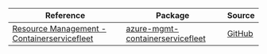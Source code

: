 | Reference | Package | Source |
|---|---|---|
|[Resource Management - Containerservicefleet](mgmt-containerservicefleet-readme.md)|[azure-mgmt-containerservicefleet](https://pypi.org/project/azure-mgmt-containerservicefleet)|[GitHub](https://github.com/Azure/azure-sdk-for-python/blob/main/sdk/containerservice/azure-mgmt-containerservicefleet)|
